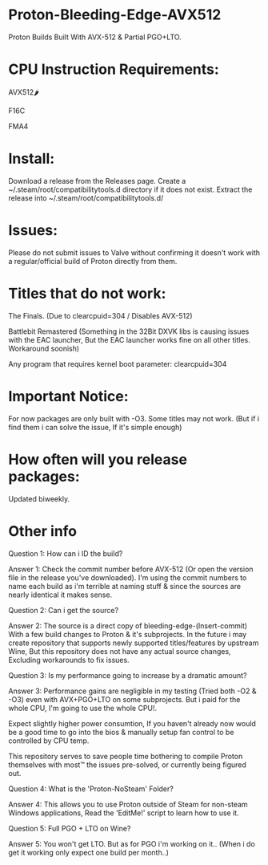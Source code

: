 # Proton-Bleeding-Edge-AVX512
Proton Builds Built With AVX-512 &amp; Partial PGO+LTO.


# CPU Instruction Requirements:
AVX512🌶️

F16C

FMA4

# Install:

Download a release from the Releases page.
Create a ~/.steam/root/compatibilitytools.d directory if it does not exist.
Extract the release into ~/.steam/root/compatibilitytools.d/

# Issues:
Please do not submit issues to Valve without confirming it doesn't work with a regular/official build of Proton directly from them.

# Titles that do not work:
The Finals. (Due to clearcpuid=304 / Disables AVX-512)

Battlebit Remastered (Something in the 32Bit DXVK libs is causing issues with the EAC launcher, But the EAC launcher works fine on all other titles. Workaround soonish)

Any program that requires kernel boot parameter: clearcpuid=304

# Important Notice:
For now packages are only built with -O3.
Some titles may not work. (But if i find them i can solve the issue, If it's simple enough)

# How often will you release packages:
Updated biweekly.

# Other info

Question 1: How can i ID the build?

Answer 1: Check the commit number before AVX-512 (Or open the version file in the release you've downloaded).
I'm using the commit numbers to name each build as i'm terrible at naming stuff & since the sources are nearly identical it makes sense.


Question 2: Can i get the source?

Answer 2: The source is a direct copy of bleeding-edge-(Insert-commit) With a few build changes to Proton & it's subprojects. In the future i may create repository that supports newly supported titles/features by upstream Wine, But this repository does not have any actual source changes, Excluding workarounds to fix issues.


Question 3: Is my performance going to increase by a dramatic amount?

Answer 3: Performance gains are negligible in my testing (Tried both -O2 & -O3) even with AVX+PGO+LTO on some subprojects. But i paid for the whole CPU, I'm going to use the whole CPU!. 

Expect slightly higher power consumtion, If you haven't already now would be a good time to go into the bios & manually setup fan control to be controlled by CPU temp. 

This repository serves to save people time bothering to compile Proton themselves with most™️ the issues pre-solved, or currently being figured out.


Question 4: What is the 'Proton-NoSteam' Folder?

Answer 4: This allows you to use Proton outside of Steam for non-steam Windows applications, Read the 'EditMe!' script to learn how to use it.


Question 5: Full PGO + LTO on Wine?

Answer 5: You won't get LTO. But as for PGO i'm working on it.. (When i do get it working only expect one build per month..)
